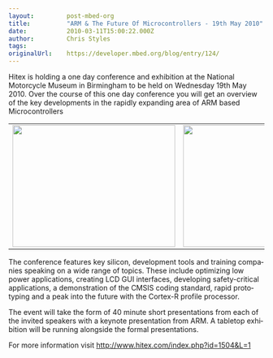 ```yaml
---
layout:         post-mbed-org
title:          "ARM & The Future Of Microcontrollers - 19th May 2010"
date:           2010-03-11T15:00:22.000Z
author:         Chris Styles
tags:           
originalUrl:    https://developer.mbed.org/blog/entry/124/
---
```


<p><span lang="EN-US">Hitex is holding a one day conference and exhibition at the National Motorcycle Museum in Birmingham to be held on Wednesday 19th May 2010.</span> 
  <span
  lang="EN-US">Over the course of this one day conference you will get an overview of
    the key developments in the rapidly expanding area of ARM based Microcontrollers</span>
</p>
<table border="0">
  <tbody>
    <tr>
      <td>
        <img alt="" height="240" src="http://mbed.org/media/uploads/chris/nmm-building.jpg"
        width="320">
      </td>
      <td>
        <img alt="" height="240" src="http://mbed.org/media/uploads/chris/nmm-bike.jpg"
        width="320">
      </td>
    </tr>
  </tbody>
</table>
<p><span lang="EN-US">The conference features key silicon, development tools and training companies speaking on a wide range of topics. These include optimizing low power applications, creating LCD GUI interfaces, developing safety-critical applications, a demonstration of the CMSIS coding standard, rapid prototyping and a peak into the future with the Cortex-R profile processor.</span>
</p>
<p><span lang="EN-US">The event will take the form of 40 minute short presentations from each of the invited speakers with a keynote presentation from ARM. A tabletop exhibition will be running alongside the formal presentations.</span>
</p>
<p>For more information visit <a href="http://www.hitex.com/index.php?id=1504&amp;L=1">http://www.hitex.com/index.php?id=1504&amp;L=1</a>
</p>
